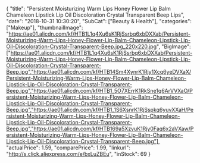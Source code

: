 {
	"title": "Persistent Moisturizing Warm Lips Honey Flower Lip Balm Chameleon Lipstick Lip Oil Discoloration Crystal Transparent Beep Lips",
	"date": "2018-10-31 10:30:20",
	"SubCat": ["Beauty & Health"],
	"categories": ["Makeup"],
	"thumbnailImage": "https://ae01.alicdn.com/kf/HTB1L1q4Xu6sK1RjSsrbq6xbDXXab/Persistent-Moisturizing-Warm-Lips-Honey-Flower-Lip-Balm-Chameleon-Lipstick-Lip-Oil-Discoloration-Crystal-Transparent-Beep.jpg_220x220.jpg",
	"BigImage": ["https://ae01.alicdn.com/kf/HTB1L1q4Xu6sK1RjSsrbq6xbDXXab/Persistent-Moisturizing-Warm-Lips-Honey-Flower-Lip-Balm-Chameleon-Lipstick-Lip-Oil-Discoloration-Crystal-Transparent-Beep.jpg","https://ae01.alicdn.com/kf/HTB14Sm4XynrK1Rjy1Xcq6yeDVXaX/Persistent-Moisturizing-Warm-Lips-Honey-Flower-Lip-Balm-Chameleon-Lipstick-Lip-Oil-Discoloration-Crystal-Transparent-Beep.jpg","https://ae01.alicdn.com/kf/HTB1_5O7XErrK1RkSne1q6ArVVXaO/Persistent-Moisturizing-Warm-Lips-Honey-Flower-Lip-Balm-Chameleon-Lipstick-Lip-Oil-Discoloration-Crystal-Transparent-Beep.jpg","https://ae01.alicdn.com/kf/HTB1_1S6XsnrK1RjSspkq6yuvXXaH/Persistent-Moisturizing-Warm-Lips-Honey-Flower-Lip-Balm-Chameleon-Lipstick-Lip-Oil-Discoloration-Crystal-Transparent-Beep.jpg","https://ae01.alicdn.com/kf/HTB169a5XzvuK1Rjy0Faq6x2aVXaw/Persistent-Moisturizing-Warm-Lips-Honey-Flower-Lip-Balm-Chameleon-Lipstick-Lip-Oil-Discoloration-Crystal-Transparent-Beep.jpg"],
	"actualPrice": 1.59,
	"comparePrice": 1.99,
	"linkurl": "http://s.click.aliexpress.com/e/bxLuZBEu",
	"inStock": 69
}
